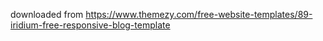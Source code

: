 downloaded from https://www.themezy.com/free-website-templates/89-iridium-free-responsive-blog-template